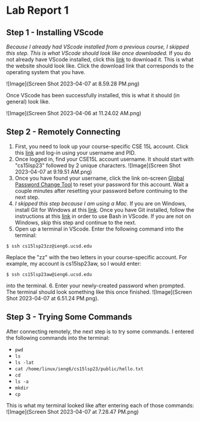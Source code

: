 # Lab Report 1
## Step 1 - Installing VScode
*Because I already had VScode installed from a previous course, I skipped this step. This is what VScode should look like once downloaded.*
If you do not already have VScode installed, click this [link](https://code.visualstudio.com/) to download it. 
This is what the website should look like. Click the download link that corresponds to the operating system that you have. 

![Image](Screen Shot 2023-04-07 at 8.59.28 PM.png)

Once VScode has been successfully installed, this is what it should (in general) look like.

![Image](Screen Shot 2023-04-06 at 11.24.02 AM.png)


## Step 2 - Remotely Connecting
1. First, you need to look up your course-specific CSE 15L account. Click this [link](https://sdacs.ucsd.edu/~icc/index.php) and log-in using your username and PID.
2. Once logged in, find your CSE15L account username. It should start with "cs15lsp23" followed by 2 unique characters. ![Image](Screen Shot 2023-04-07 at 9.19.51 AM.png)
3. Once you have found your username, click the link on-screen [Global Password Change Tool](https://sdacs.ucsd.edu/~icc/password.php) to reset your password for this account. Wait a couple minutes after resetting your password before continuing to the next step.
4. *I skipped this step because I am using a Mac*.                                                                                                        If you are on Windows, install Git for Windows at this [link](https://gitforwindows.org/). Once you have Git installed, follow the instructions at this [link](https://stackoverflow.com/questions/42606837/how-do-i-use-bash-on-windows-from-the-visual-studio-code-integrated-terminal/50527994#50527994) in order to use Bash in VScode. If you are not on Windows, skip this step and continue to the next.
5. Open up a terminal in VScode. Enter the following command into the terminal:
```
$ ssh cs15lsp23zz@ieng6.ucsd.edu
```
Replace the "zz" with the two letters in your course-specific account. For example, my account is cs15lsp23aw, so I would enter:                           
```
$ ssh cs15lsp23aw@ieng6.ucsd.edu
```
into the terminal. 
6. Enter your newly-created password when prompted. The terminal should look something like this once finished. ![Image](Screen Shot 2023-04-07 at 6.51.24 PM.png). 


## Step 3 - Trying Some Commands
After connecting remotely, the next step is to try some commands. I entered the following commands into the terminal:
- `pwd`
- `ls`
- `ls -lat`
- `cat /home/linux/ieng6/cs15lsp23/public/hello.txt`
- `cd`
- `ls -a`
- `mkdir`
- `cp`

This is what my terminal looked like after entering each of those commands:
![Image](Screen Shot 2023-04-07 at 7.28.47 PM.png)

